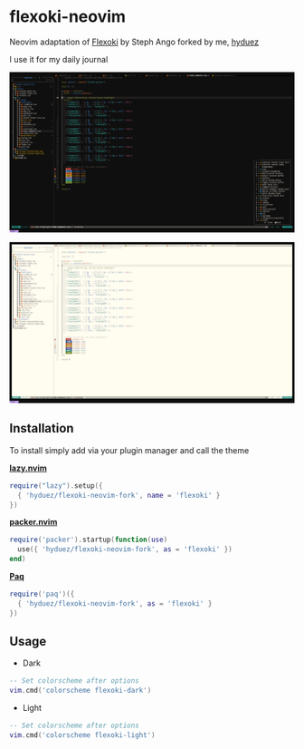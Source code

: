 # flexoki-neovim
Neovim adaptation of [Flexoki](https://stephango.com/flexoki) by Steph Ango forked by me, [hyduez](https://codeberg.org/paulo)

I use it for my daily journal

![Flexoki Dark for Neovim](screenshots/flexoki-neovim-dark.png)

![Flexoki Light for Neovim](screenshots/flexoki-neovim-light.png)


## Installation
To install simply add via your plugin manager and call the theme

**[lazy.nvim](https://github.com/folke/lazy.nvim)**

```lua
require("lazy").setup({
  { 'hyduez/flexoki-neovim-fork', name = 'flexoki' }
})
```

**[packer.nvim](https://github.com/wbthomason/packer.nvim)**

```lua
require('packer').startup(function(use)
  use({ 'hyduez/flexoki-neovim-fork', as = 'flexoki' })
end)
```

**[Paq](https://github.com/savq/paq-nvim)**

```lua
require('paq')({
  { 'hyduez/flexoki-neovim-fork', as = 'flexoki' }
})
```

## Usage

* Dark

```lua
-- Set colorscheme after options
vim.cmd('colorscheme flexoki-dark')
```

* Light

```lua
-- Set colorscheme after options
vim.cmd('colorscheme flexoki-light')
```
